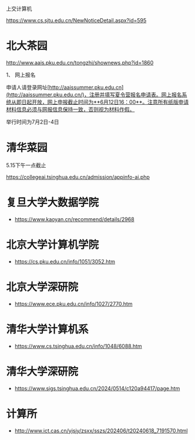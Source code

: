 

上交计算机

https://www.cs.sjtu.edu.cn/NewNoticeDetail.aspx?id=595

#  北大茶园

http://www.aais.pku.edu.cn/tongzhi/shownews.php?id=1860

1、 网上报名

申请人请登录网址[http://aaissummer.pku.edu.cn](http://aaissummer.pku.edu.cn/)，注册并填写夏令营报名申请表。网上报名系统从即日起开放，网上申报截止时间为**6月12日16：00**。注意所有纸版申请材料信息必须与网报信息保持一致，否则视为材料作假。

举行时间为7月2日-4日

# 清华菜园

5.15下午一点截止

https://collegeai.tsinghua.edu.cn/admission/appinfo-ai.php



# 复旦大学大数据学院

- https://www.kaoyan.cn/recommend/details/2968

# 北京大学计算机学院

- https://cs.pku.edu.cn/info/1051/3052.htm

# 北京大学深研院

- https://www.ece.pku.edu.cn/info/1027/2770.htm

# 清华大学计算机系

- https://www.cs.tsinghua.edu.cn/info/1048/6088.htm

# 清华大学深研院

- https://www.sigs.tsinghua.edu.cn/2024/0514/c120a94417/page.htm

# 计算所

- http://www.ict.cas.cn/yjsjy/zsxx/sszs/202406/t20240618_7191570.html